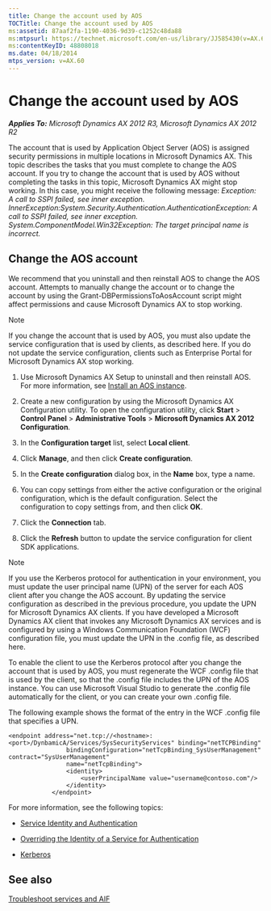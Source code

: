 ```yaml
---
title: Change the account used by AOS
TOCTitle: Change the account used by AOS
ms:assetid: 87aaf2fa-1190-4036-9d39-c1252c48da88
ms:mtpsurl: https://technet.microsoft.com/en-us/library/JJ585430(v=AX.60)
ms:contentKeyID: 48808018
ms.date: 04/18/2014
mtps_version: v=AX.60
---
```


# Change the account used by AOS 


_**Applies To:** Microsoft Dynamics AX 2012 R3, Microsoft Dynamics AX 2012 R2_

The account that is used by Application Object Server (AOS) is assigned security permissions in multiple locations in Microsoft Dynamics AX. This topic describes the tasks that you must complete to change the AOS account. If you try to change the account that is used by AOS without completing the tasks in this topic, Microsoft Dynamics AX might stop working. In this case, you might receive the following message: *Exception: A call to SSPI failed, see inner exception. InnerException:System.Security.Authentication.AuthenticationException: A call to SSPI failed, see inner exception. System.ComponentModel.Win32Exception: The target principal name is incorrect.*

## Change the AOS account

We recommend that you uninstall and then reinstall AOS to change the AOS account. Attempts to manually change the account or to change the account by using the Grant-DBPermissionsToAosAccount script might affect permissions and cause Microsoft Dynamics AX to stop working.


> [!NOTE]
> <P>If you change the account that is used by AOS, you must also update the service configuration that is used by clients, as described here. If you do not update the service configuration, clients such as Enterprise Portal for Microsoft Dynamics AX stop working.</P>



1.  Use Microsoft Dynamics AX Setup to uninstall and then reinstall AOS. For more information, see [Install an AOS instance](install-an-aos-instance.md).

2.  Create a new configuration by using the Microsoft Dynamics AX Configuration utility. To open the configuration utility, click **Start** \> **Control Panel** \> **Administrative Tools** \> **Microsoft Dynamics AX 2012 Configuration**.

3.  In the **Configuration target** list, select **Local client**.

4.  Click **Manage**, and then click **Create configuration**.

5.  In the **Create configuration** dialog box, in the **Name** box, type a name.

6.  You can copy settings from either the active configuration or the original configuration, which is the default configuration. Select the configuration to copy settings from, and then click **OK**.

7.  Click the **Connection** tab.

8.  Click the **Refresh** button to update the service configuration for client SDK applications.


> [!NOTE]
> <P>If you use the Kerberos protocol for authentication in your environment, you must update the user principal name (UPN) of the server for each AOS client after you change the AOS account. By updating the service configuration as described in the previous procedure, you update the UPN for Microsoft Dynamics AX clients. If you have developed a Microsoft Dynamics AX client that invokes any Microsoft Dynamics AX services and is configured by using a Windows Communication Foundation (WCF) configuration file, you must update the UPN in the .config file, as described here.</P>



To enable the client to use the Kerberos protocol after you change the account that is used by AOS, you must regenerate the WCF .config file that is used by the client, so that the .config file includes the UPN of the AOS instance. You can use Microsoft Visual Studio to generate the .config file automatically for the client, or you can create your own .config file.

The following example shows the format of the entry in the WCF .config file that specifies a UPN.

    <endpoint address="net.tcp://<hostname>:<port>/DynbamicA/Services/SysSecurityServices" binding="netTCPBinding"
                    bindingConfiguration="netTcpBinding_SysUserManagement" contract="SysUserManagement"
                    name="netTcpBinding">
                    <identity>
                        <userPrincipalName value="username@contoso.com"/>
                    </identity>
                </endpoint>

For more information, see the following topics:

  - [Service Identity and Authentication](http://msdn.microsoft.com/en-us/library/ms733130.aspx)

  - [Overriding the Identity of a Service for Authentication](http://msdn.microsoft.com/en-us/library/ms733130.aspx)

  - [Kerberos](http://technet.microsoft.com/en-us/library/cc753173\(ws.10\).aspx)

## See also

[Troubleshoot services and AIF](troubleshoot-services-and-aif.md)

  


